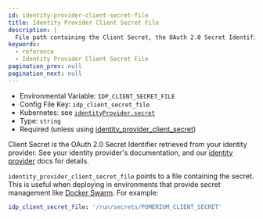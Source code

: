 ```yaml
---
id: identity-provider-client-secret-file
title: Identity Provider Client Secret File
description: |
  File path containing the Client Secret, the OAuth 2.0 Secret Identifier retrieved from your identity provider.
keywords:
  - reference
  - Identity Provider Client Secret File
pagination_prev: null
pagination_next: null
---
```


- Environmental Variable: `IDP_CLIENT_SECRET_FILE`
- Config File Key: `idp_client_secret_file`
- Kubernetes: see [`identityProvider.secret`](/docs/kubernetes/reference#identityprovider)
- Type: `string`
- Required (unless using [identity_provider_client_secret](./identity-provider-client-secret))

Client Secret is the OAuth 2.0 Secret Identifier retrieved from your identity provider. See your identity provider's documentation, and our [identity provider](/docs/identity-providers/) docs for details.

`identity_provider_client_secret_file` points to a file containing the secret. This is useful when deploying in environments that provide secret management like [Docker Swarm](https://docs.docker.com/engine/swarm/secrets/). For example:

```yaml
idp_client_secret_file: '/run/secrets/POMERIUM_CLIENT_SECRET'
```
